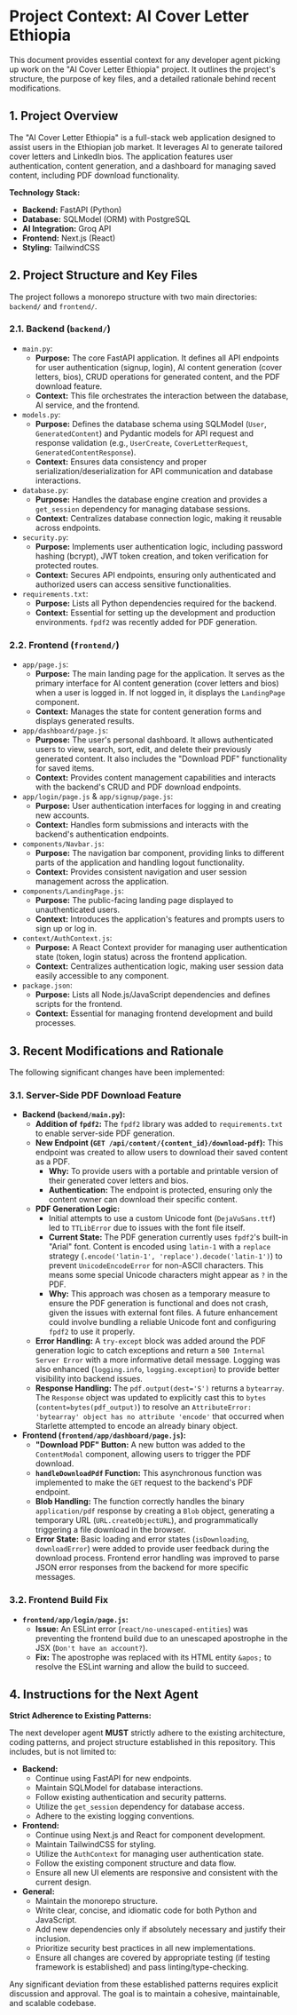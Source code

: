 # Project Context: AI Cover Letter Ethiopia

This document provides essential context for any developer agent picking up work on the "AI Cover Letter Ethiopia" project. It outlines the project's structure, the purpose of key files, and a detailed rationale behind recent modifications.

## 1. Project Overview

The "AI Cover Letter Ethiopia" is a full-stack web application designed to assist users in the Ethiopian job market. It leverages AI to generate tailored cover letters and LinkedIn bios. The application features user authentication, content generation, and a dashboard for managing saved content, including PDF download functionality.

**Technology Stack:**
- **Backend:** FastAPI (Python)
- **Database:** SQLModel (ORM) with PostgreSQL
- **AI Integration:** Groq API
- **Frontend:** Next.js (React)
- **Styling:** TailwindCSS

## 2. Project Structure and Key Files

The project follows a monorepo structure with two main directories: `backend/` and `frontend/`.

### 2.1. Backend (`backend/`)

-   `main.py`:
    -   **Purpose:** The core FastAPI application. It defines all API endpoints for user authentication (signup, login), AI content generation (cover letters, bios), CRUD operations for generated content, and the PDF download feature.
    -   **Context:** This file orchestrates the interaction between the database, AI service, and the frontend.
-   `models.py`:
    -   **Purpose:** Defines the database schema using SQLModel (`User`, `GeneratedContent`) and Pydantic models for API request and response validation (e.g., `UserCreate`, `CoverLetterRequest`, `GeneratedContentResponse`).
    -   **Context:** Ensures data consistency and proper serialization/deserialization for API communication and database interactions.
-   `database.py`:
    -   **Purpose:** Handles the database engine creation and provides a `get_session` dependency for managing database sessions.
    -   **Context:** Centralizes database connection logic, making it reusable across endpoints.
-   `security.py`:
    -   **Purpose:** Implements user authentication logic, including password hashing (bcrypt), JWT token creation, and token verification for protected routes.
    -   **Context:** Secures API endpoints, ensuring only authenticated and authorized users can access sensitive functionalities.
-   `requirements.txt`:
    -   **Purpose:** Lists all Python dependencies required for the backend.
    -   **Context:** Essential for setting up the development and production environments. `fpdf2` was recently added for PDF generation.

### 2.2. Frontend (`frontend/`)

-   `app/page.js`:
    -   **Purpose:** The main landing page for the application. It serves as the primary interface for AI content generation (cover letters and bios) when a user is logged in. If not logged in, it displays the `LandingPage` component.
    -   **Context:** Manages the state for content generation forms and displays generated results.
-   `app/dashboard/page.js`:
    -   **Purpose:** The user's personal dashboard. It allows authenticated users to view, search, sort, edit, and delete their previously generated content. It also includes the "Download PDF" functionality for saved items.
    -   **Context:** Provides content management capabilities and interacts with the backend's CRUD and PDF download endpoints.
-   `app/login/page.js` & `app/signup/page.js`:
    -   **Purpose:** User authentication interfaces for logging in and creating new accounts.
    -   **Context:** Handles form submissions and interacts with the backend's authentication endpoints.
-   `components/Navbar.js`:
    -   **Purpose:** The navigation bar component, providing links to different parts of the application and handling logout functionality.
    -   **Context:** Provides consistent navigation and user session management across the application.
-   `components/LandingPage.js`:
    -   **Purpose:** The public-facing landing page displayed to unauthenticated users.
    -   **Context:** Introduces the application's features and prompts users to sign up or log in.
-   `context/AuthContext.js`:
    -   **Purpose:** A React Context provider for managing user authentication state (token, login status) across the frontend application.
    -   **Context:** Centralizes authentication logic, making user session data easily accessible to any component.
-   `package.json`:
    -   **Purpose:** Lists all Node.js/JavaScript dependencies and defines scripts for the frontend.
    -   **Context:** Essential for managing frontend development and build processes.

## 3. Recent Modifications and Rationale

The following significant changes have been implemented:

### 3.1. Server-Side PDF Download Feature

-   **Backend (`backend/main.py`):**
    -   **Addition of `fpdf2`:** The `fpdf2` library was added to `requirements.txt` to enable server-side PDF generation.
    -   **New Endpoint (`GET /api/content/{content_id}/download-pdf`):** This endpoint was created to allow users to download their saved content as a PDF.
        -   **Why:** To provide users with a portable and printable version of their generated cover letters and bios.
        -   **Authentication:** The endpoint is protected, ensuring only the content owner can download their specific content.
    -   **PDF Generation Logic:**
        -   Initial attempts to use a custom Unicode font (`DejaVuSans.ttf`) led to `TTLibError` due to issues with the font file itself.
        -   **Current State:** The PDF generation currently uses `fpdf2`'s built-in "Arial" font. Content is encoded using `latin-1` with a `replace` strategy (`.encode('latin-1', 'replace').decode('latin-1')`) to prevent `UnicodeEncodeError` for non-ASCII characters. This means some special Unicode characters might appear as `?` in the PDF.
        -   **Why:** This approach was chosen as a temporary measure to ensure the PDF generation is functional and does not crash, given the issues with external font files. A future enhancement could involve bundling a reliable Unicode font and configuring `fpdf2` to use it properly.
    -   **Error Handling:** A `try-except` block was added around the PDF generation logic to catch exceptions and return a `500 Internal Server Error` with a more informative detail message. Logging was also enhanced (`logging.info`, `logging.exception`) to provide better visibility into backend issues.
    -   **Response Handling:** The `pdf.output(dest='S')` returns a `bytearray`. The `Response` object was updated to explicitly cast this to `bytes` (`content=bytes(pdf_output)`) to resolve an `AttributeError: 'bytearray' object has no attribute 'encode'` that occurred when Starlette attempted to encode an already binary object.
-   **Frontend (`frontend/app/dashboard/page.js`):**
    -   **"Download PDF" Button:** A new button was added to the `ContentModal` component, allowing users to trigger the PDF download.
    -   **`handleDownloadPdf` Function:** This asynchronous function was implemented to make the `GET` request to the backend's PDF endpoint.
    -   **Blob Handling:** The function correctly handles the binary `application/pdf` response by creating a `Blob` object, generating a temporary URL (`URL.createObjectURL`), and programmatically triggering a file download in the browser.
    -   **Error State:** Basic loading and error states (`isDownloading`, `downloadError`) were added to provide user feedback during the download process. Frontend error handling was improved to parse JSON error responses from the backend for more specific messages.

### 3.2. Frontend Build Fix

-   **`frontend/app/login/page.js`:**
    -   **Issue:** An ESLint error (`react/no-unescaped-entities`) was preventing the frontend build due to an unescaped apostrophe in the JSX (`Don't have an account?`).
    -   **Fix:** The apostrophe was replaced with its HTML entity `&apos;` to resolve the ESLint warning and allow the build to succeed.

## 4. Instructions for the Next Agent

**Strict Adherence to Existing Patterns:**

The next developer agent **MUST** strictly adhere to the existing architecture, coding patterns, and project structure established in this repository. This includes, but is not limited to:

-   **Backend:**
    -   Continue using FastAPI for new endpoints.
    -   Maintain SQLModel for database interactions.
    -   Follow existing authentication and security patterns.
    -   Utilize the `get_session` dependency for database access.
    -   Adhere to the existing logging conventions.
-   **Frontend:**
    -   Continue using Next.js and React for component development.
    -   Maintain TailwindCSS for styling.
    -   Utilize the `AuthContext` for managing user authentication state.
    -   Follow the existing component structure and data flow.
    -   Ensure all new UI elements are responsive and consistent with the current design.
-   **General:**
    -   Maintain the monorepo structure.
    -   Write clear, concise, and idiomatic code for both Python and JavaScript.
    -   Add new dependencies only if absolutely necessary and justify their inclusion.
    -   Prioritize security best practices in all new implementations.
    -   Ensure all changes are covered by appropriate testing (if testing framework is established) and pass linting/type-checking.

Any significant deviation from these established patterns requires explicit discussion and approval. The goal is to maintain a cohesive, maintainable, and scalable codebase.
